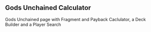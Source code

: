 ## Gods Unchained Calculator

Gods Unchained page with Fragment and Payback Caclulator, a Deck Builder and a Player Search
